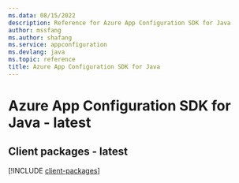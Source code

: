 ```yaml
---
ms.data: 08/15/2022
description: Reference for Azure App Configuration SDK for Java
author: mssfang
ms.author: shafang
ms.service: appconfiguration
ms.devlang: java
ms.topic: reference
title: Azure App Configuration SDK for Java
---
```

# Azure App Configuration SDK for Java - latest

## Client packages - latest
[!INCLUDE [client-packages](app-configuration-client-index.md)]